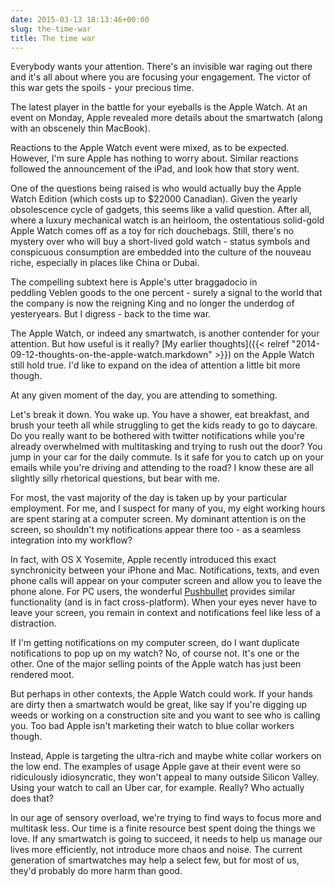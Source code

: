 ```yaml
---
date: 2015-03-13 18:13:46+00:00
slug: the-time-war
title: The time war
---
```


Everybody wants your attention. There's an invisible war raging out there and it's all about where you are focusing your engagement. The victor of this war gets the spoils - your precious time.

The latest player in the battle for your eyeballs is the Apple Watch. At an event on Monday, Apple revealed more details about the smartwatch (along with an obscenely thin MacBook).

Reactions to the Apple Watch event were mixed, as to be expected. However, I'm sure Apple has nothing to worry about. Similar reactions followed the announcement of the iPad, and look how that story went.

One of the questions being raised is who would actually buy the Apple Watch Edition (which costs up to $22000 Canadian). Given the yearly obsolescence cycle of gadgets, this seems like a valid question. After all, where a luxury mechanical watch is an heirloom, the ostentatious solid-gold Apple Watch comes off as a toy for rich douchebags. Still, there's no mystery over who will buy a short-lived gold watch - status symbols and conspicuous consumption are embedded into the culture of the nouveau riche, especially in places like China or Dubai.

The compelling subtext here is Apple's utter braggadocio in peddling Veblen goods to the one percent - surely a signal to the world that the company is now the reigning King and no longer the underdog of yesteryears. But I digress - back to the time war.

The Apple Watch, or indeed any smartwatch, is another contender for your attention. But how useful is it really? [My earlier thoughts]({{< relref "2014-09-12-thoughts-on-the-apple-watch.markdown" >}}) on the Apple Watch still hold true. I'd like to expand on the idea of attention a little bit more though.

At any given moment of the day, you are attending to something.

Let's break it down. You wake up. You have a shower, eat breakfast, and brush your teeth all while struggling to get the kids ready to go to daycare. Do you really want to be bothered with twitter notifications while you're already overwhelmed with multitasking and trying to rush out the door? You jump in your car for the daily commute. Is it safe for you to catch up on your emails while you're driving and attending to the road? I know these are all slightly silly rhetorical questions, but bear with me.

For most, the vast majority of the day is taken up by your particular employment. For me, and I suspect for many of you, my eight working hours are spent staring at a computer screen. My dominant attention is on the screen, so shouldn't my notifications appear there too - as a seamless integration into my workflow?

In fact, with OS X Yosemite, Apple recently introduced this exact synchronicity between your iPhone and Mac. Notifications, texts, and even phone calls will appear on your computer screen and allow you to leave the phone alone. For PC users, the wonderful [Pushbullet](https://www.pushbullet.com/) provides similar functionality (and is in fact cross-platform). When your eyes never have to leave your screen, you remain in context and notifications feel like less of a distraction.

If I'm getting notifications on my computer screen, do I want duplicate notifications to pop up on my watch? No, of course not. It's one or the other. One of the major selling points of the Apple watch has just been rendered moot.

But perhaps in other contexts, the Apple Watch could work. If your hands are dirty then a smartwatch would be great, like say if you're digging up weeds or working on a construction site and you want to see who is calling you. Too bad Apple isn't marketing their watch to blue collar workers though.

Instead, Apple is targeting the ultra-rich and maybe white collar workers on the low end. The examples of usage Apple gave at their event were so ridiculously idiosyncratic, they won't appeal to many outside Silicon Valley. Using your watch to call an Uber car, for example. Really? Who actually does that?

In our age of sensory overload, we're trying to find ways to focus more and multitask less. Our time is a finite resource best spent doing the things we love. If any smartwatch is going to succeed, it needs to help us manage our lives more efficiently, not introduce more chaos and noise. The current generation of smartwatches may help a select few, but for most of us, they'd probably do more harm than good.
